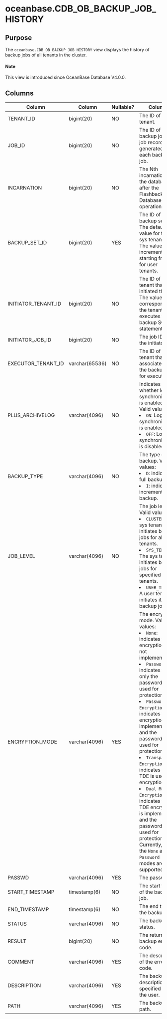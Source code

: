 # oceanbase.CDB_OB_BACKUP_JOB_HISTORY

## Purpose

The `oceanbase.CDB_OB_BACKUP_JOB_HISTORY` view displays the history of backup jobs of all tenants in the cluster.

<main id="notice" type='explain'>
  <h4>Note</h4>
  <p>This view is introduced since OceanBase Database V4.0.0. </p>
</main>

## Columns

| Column | Column | Nullable? | Column |
| --- | --- | --- | --- |
| TENANT_ID | bigint(20) | NO | The ID of the tenant. |
| JOB_ID | bigint(20) | NO | The ID of the backup job. A job record is generated for each backup job. |
| INCARNATION | bigint(20) | NO | The Nth incarnation of the database after the Flashback Database operation. |
| BACKUP_SET_ID | bigint(20) | YES | The ID of the backup set. The default value for the sys tenant is 0. The value increments starting from 1 for user tenants. |
| INITIATOR_TENANT_ID | bigint(20) | NO | The ID of the tenant that initiated the job. The value corresponds to the tenant that executes the backup SQL statement. |
| INITIATOR_JOB_ID | bigint(20) | NO | The job ID of the initiator. |
| EXECUTOR_TENANT_ID | varchar(65536) | NO | The ID of the tenant that is associated with the backup job for execution. |
| PLUS_ARCHIVELOG | varchar(4096) | NO | Indicates whether log synchronization is enabled. Valid values:<li>`ON`: Log synchronization is enabled.<li>`OFF`: Log synchronization is disabled. |
| BACKUP_TYPE | varchar(4096) | NO | The type of the backup. Valid values:<li>`D`: indicates full backup.<li>`I`: indicates incremental backup. |
| JOB_LEVEL | varchar(4096) | NO | The job level. Valid values:<li>`CLUSTER`: The sys tenant initiates backup jobs for all tenants.<li>`SYS_TENANT`: The sys tenant initiates backup jobs for specified tenants.<li>`USER_TENANT`: A user tenant initiates its own backup jobs. |
| ENCRYPTION_MODE | varchar(4096) | YES | The encryption mode. Valid values:<li>`None`: indicates that encryption is not implemented.<li>`Password`: indicates that only the password is used for protection.<li>`Password Encryption`: indicates that encryption is implemented and the password is used for protection.<li>`Transparent Encryption`: indicates that TDE is used for encryption.<li>`Dual Mode Encryption`: indicates that TDE encryption is implemented and the password is used for protection.<br>Currently, only the `None` and `Password` modes are supported. |
| PASSWD | varchar(4096) | YES | The password. |
| START_TIMESTAMP | timestamp(6) | NO | The start time of the backup job. |
| END_TIMESTAMP | timestamp(6) | NO | The end time of the backup job. |
| STATUS | varchar(4096) | NO | The backup status. |
| RESULT | bigint(20) | NO | The returned backup error code. |
| COMMENT | varchar(4096) | YES | The description of the error code. |
| DESCRIPTION | varchar(4096) | YES | The backup description specified by the user. |
| PATH | varchar(4096) | YES | The backup path. |
